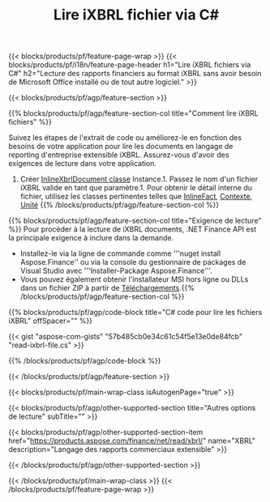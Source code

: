 ﻿---
title: Lire iXBRL fichier via C#
description: Exemple de code pour la lecture du fichier iXBRL. Utilisez API exemple de code pour lire les fichiers de iXBRL de lots dans des applications basées sur .NET. 
url: /fr/net/read/ixbrl/
family: finance
platformtag: net
feature: read
informat: iXBRL
outformat: 
otherformats: 
---
{{< blocks/products/pf/feature-page-wrap >}}
{{< blocks/products/pf/i18n/feature-page-header h1="Lire iXBRL fichiers via C#" h2="Lecture des rapports financiers au format iXBRL sans avoir besoin de Microsoft Office installé ou de tout autre logiciel." >}}

{{< blocks/products/pf/agp/feature-section >}}

{{% blocks/products/pf/agp/feature-section-col title="Comment lire iXBRL fichiers" %}}

Suivez les étapes de l'extrait de code ou améliorez-le en fonction des besoins de votre application pour lire les documents en langage de reporting d'entreprise extensible iXBRL. Assurez-vous d'avoir des exigences de lecture dans votre application.

1. Créer [InlineXbrlDocument classe](https://apireference.aspose.com/finance/net/aspose.finance.xbrl.inline/inlinexbrldocument) Instance.1. Passez le nom d'un fichier iXBRL valide en tant que paramètre.1. Pour obtenir le détail interne du fichier, utilisez les classes pertinentes telles que [InlineFact](https://apireference.aspose.com/finance/net/aspose.finance.xbrl.inline/inlinefact), [Contexte](https://apireference.aspose.com/finance/net/aspose.finance.xbrl/context), [Unité](https://apireference.aspose.com/finance/net/aspose.finance.xbrl/unit) 
{{% /blocks/products/pf/agp/feature-section-col %}}

{{% blocks/products/pf/agp/feature-section-col title="Exigence de lecture" %}}
Pour procéder à la lecture de iXBRL documents, .NET Finance API est la principale exigence à inclure dans la demande. 
- Installez-le via la ligne de commande comme '''nuget install Aspose.Finance'' ou via la console du gestionnaire de packages de Visual Studio avec '''Installer-Package Aspose.Finance'''.
- Vous pouvez également obtenir l'installateur MSI hors ligne ou DLLs dans un fichier ZIP à partir de [Téléchargements](https://downloads.aspose.com/finance/net).{{% /blocks/products/pf/agp/feature-section-col %}}

{{% blocks/products/pf/agp/code-block title="C# code pour lire les fichiers iXBRL" offSpacer="" %}}

{{< gist "aspose-com-gists" "57b485cb0e34c61c54f5e13e0de84fcb" "read-ixbrl-file.cs" >}}

{{% /blocks/products/pf/agp/code-block %}}

{{< /blocks/products/pf/agp/feature-section >}}

{{< blocks/products/pf/main-wrap-class isAutogenPage="true" >}}

{{< blocks/products/pf/agp/other-supported-section title="Autres options de lecture" subTitle="" >}}

{{< blocks/products/pf/agp/other-supported-section-item href="https://products.aspose.com/finance/net/read/xbrl/" name="XBRL" description="Langage des rapports commerciaux extensible" >}}

{{< /blocks/products/pf/agp/other-supported-section >}}

{{< /blocks/products/pf/main-wrap-class >}}
{{< /blocks/products/pf/feature-page-wrap >}}